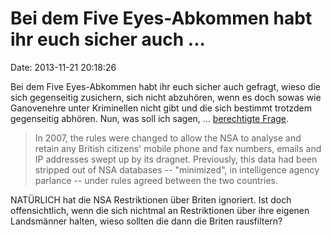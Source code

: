 Bei dem Five Eyes-Abkommen habt ihr euch sicher auch \...
=========================================================

Date: 2013-11-21 20:18:26

Bei dem Five Eyes-Abkommen habt ihr euch sicher auch gefragt, wieso die
sich gegenseitig zusichern, sich nicht abzuhören, wenn es doch sowas wie
Ganovenehre unter Kriminellen nicht gibt und die sich bestimmt trotzdem
gegenseitig abhören. Nun, was soll ich sagen, \... [berechtigte
Frage](http://www.theguardian.com/world/2013/nov/20/us-uk-secret-deal-surveillance-personal-data).

> In 2007, the rules were changed to allow the NSA to analyse and retain
> any British citizens\' mobile phone and fax numbers, emails and IP
> addresses swept up by its dragnet. Previously, this data had been
> stripped out of NSA databases -- \"minimized\", in intelligence agency
> parlance -- under rules agreed between the two countries.

NATÜRLICH hat die NSA Restriktionen über Briten ignoriert. Ist doch
offensichtlich, wenn die sich nichtmal an Restriktionen über ihre
eigenen Landsmänner halten, wieso sollten die dann die Briten
rausfiltern?
